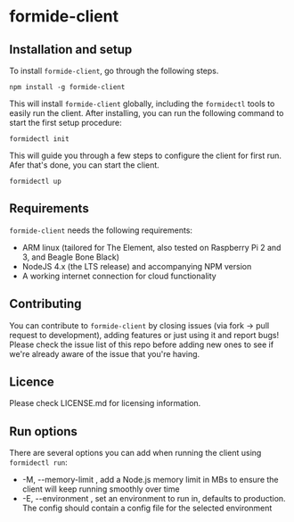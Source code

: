 formide-client
=================

## Installation and setup
To install `formide-client`, go through the following steps.

```
npm install -g formide-client
```

This will install `formide-client` globally, including the `formidectl` tools to easily run the client.
After installing, you can run the following command to start the first setup procedure:

```
formidectl init
```

This will guide you through a few steps to configure the client for first run. Afer that's done, you can start the client.

```
formidectl up
```

## Requirements
`formide-client` needs the following requirements:

* ARM linux (tailored for The Element, also tested on Raspberry Pi 2 and 3, and Beagle Bone Black)
* NodeJS 4.x (the LTS release) and accompanying NPM version
* A working internet connection for cloud functionality

## Contributing
You can contribute to `formide-client` by closing issues (via fork -> pull request to development), adding features or just using it and report bugs!
Please check the issue list of this repo before adding new ones to see if we're already aware of the issue that you're having.

## Licence
Please check LICENSE.md for licensing information.

## Run options
There are several options you can add when running the client using `formidectl run`:

* -M, --memory-limit <MB>, add a Node.js memory limit in MBs to ensure the client will keep running smoothly over time
* -E, --environment <ENV>, set an environment to run in, defaults to production. The config should contain a config file for the selected environment
